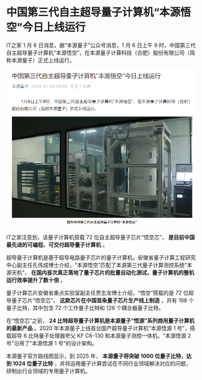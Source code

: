 # 中国第三代自主超导量子计算机“本源悟空”今日上线运行

IT之家 1 月 6 日消息，据“本源量子”公众号消息，1 月 6 日上午 9
时，中国第三代自主超导量子计算机“本源悟空”，在本源量子计算科技（合肥）股份有限公司（简称本源量子）正式上线运行。

![0176d2c8e1065efdf643e9cb1fe3ac19.jpg](https://raw.githubusercontent.com/qqhsx/qqnews_image/main/2024/01/06/中国第三代自主超导量子计算机“本源悟空”今日上线运行/0176d2c8e1065efdf643e9cb1fe3ac19.jpg)

IT之家注意到，该量子计算机搭载 72 位自主超导量子芯片“悟空芯”， **是目前中国最先进的可编程、可交付超导量子计算机** 。

超导量子计算机是基于超导电路量子芯片的量子计算机。安徽省量子计算工程研究中心副主任孔伟成博士介绍，“本源悟空”匹配了本源第三代量子计算测控系统“本源天机”，
**在国内首次真正落地了量子芯片的批量自动化测试，量子计算机的整机运行效率提升了数十倍** 。

量子计算芯片安徽省重点实验室副主任贾志龙博士介绍，“悟空”搭载的是 72 位超导量子芯片“悟空芯”。 **这款芯片在中国首条量子芯片生产线上制造** ，共有
198 个量子比特，其中包含 72 个工作量子比特和 126 个耦合器量子比特。

在“悟空芯”之前， **24 比特超导量子计算机是本源量子“悟源”系列商用量子计算机的最新产品** 。2020
年本源量子上线首台国产超导量子计算机“本源悟源 1 号”，搭载超导 6 比特量子处理器夸父 KF C6-130 和本源量子测控一体机。“本源悟源 2
号”沿用了“本源悟源 1 号”的设计架构。

本源量子官方路线图显示，到 2025 年， **本源量子将突破 1000 位量子比特，达到 1024 位量子比特**
，并将运用量子计算尝试在不同行业领域解决对应的问题，研制出行业领域的专用量子计算机。

